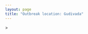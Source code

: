 ```yaml
---
layout: page
title: "Outbreak location: Gudivada"
---
```

<div id="mapid">
<script src="https://buda-magenta.github.io/hazard_map/load_map.js"></script>
><script>
var marker_outbreak = L.marker([16.432998, 80.993715],{"autoPan": true}).addTo(map); marker_outbreak.bindTooltip("Gudivada").openTooltip();

var circle_1 = L.circle([16.181939, 81.135130], {"pane": "markerPane", "color": "red", "fill": true, "fillOpacity": 0.2, "fillRule": "evenodd", "lineCap": "round", "lineJoin": "round", "opacity": 1.0, "radius": 179328, "stroke": true, "weight": 3}).addTo(map);
circle_1.bindTooltip("Machilipatnam<br>rank: 1<br>hazard index: 0.179328")
circle_1.bindPopup('<a href="https://buda-magenta.github.io/hazard_map/Machilipatnam">Machilipatnam</a>')

var circle_2 = L.circle([16.542769, 81.527344], {"pane": "markerPane", "color": "red", "fill": true, "fillOpacity": 0.2, "fillRule": "evenodd", "lineCap": "round", "lineJoin": "round", "opacity": 1.0, "radius": 121823, "stroke": true, "weight": 3}).addTo(map);
circle_2.bindTooltip("Bhimavaram<br>rank: 2<br>hazard index: 0.121824")
circle_2.bindPopup('<a href="https://buda-magenta.github.io/hazard_map/Bhimavaram">Bhimavaram</a>')

var circle_3 = L.circle([16.508759, 80.618510], {"pane": "markerPane", "color": "red", "fill": true, "fillOpacity": 0.2, "fillRule": "evenodd", "lineCap": "round", "lineJoin": "round", "opacity": 1.0, "radius": 42746, "stroke": true, "weight": 3}).addTo(map);
circle_3.bindTooltip("Vijayawada<br>rank: 3<br>hazard index: 0.042746")
circle_3.bindPopup('<a href="https://buda-magenta.github.io/hazard_map/Vijayawada">Vijayawada</a>')

var circle_4 = L.circle([17.005045, 81.780473], {"pane": "markerPane", "color": "red", "fill": true, "fillOpacity": 0.2, "fillRule": "evenodd", "lineCap": "round", "lineJoin": "round", "opacity": 1.0, "radius": 5113, "stroke": true, "weight": 3}).addTo(map);
circle_4.bindTooltip("Rajahmundry<br>rank: 4<br>hazard index: 0.005114")
circle_4.bindPopup('<a href="https://buda-magenta.github.io/hazard_map/Rajahmundry">Rajahmundry</a>')

var circle_5 = L.circle([16.943739, 82.235061], {"pane": "markerPane", "color": "red", "fill": true, "fillOpacity": 0.2, "fillRule": "evenodd", "lineCap": "round", "lineJoin": "round", "opacity": 1.0, "radius": 4418, "stroke": true, "weight": 3}).addTo(map);
circle_5.bindTooltip("Kakinada<br>rank: 5<br>hazard index: 0.004418")
circle_5.bindPopup('<a href="https://buda-magenta.github.io/hazard_map/Kakinada">Kakinada</a>')

var circle_6 = L.circle([16.291519, 80.454159], {"pane": "markerPane", "color": "red", "fill": true, "fillOpacity": 0.2, "fillRule": "evenodd", "lineCap": "round", "lineJoin": "round", "opacity": 1.0, "radius": 3779, "stroke": true, "weight": 3}).addTo(map);
circle_6.bindTooltip("Guntur<br>rank: 6<br>hazard index: 0.003780")
circle_6.bindPopup('<a href="https://buda-magenta.github.io/hazard_map/Guntur">Guntur</a>')

var circle_7 = L.circle([17.388786, 78.461065], {"pane": "markerPane", "color": "red", "fill": true, "fillOpacity": 0.2, "fillRule": "evenodd", "lineCap": "round", "lineJoin": "round", "opacity": 1.0, "radius": 3247, "stroke": true, "weight": 3}).addTo(map);
circle_7.bindTooltip("Hyderabad<br>rank: 7<br>hazard index: 0.003248")
circle_7.bindPopup('<a href="https://buda-magenta.github.io/hazard_map/Hyderabad">Hyderabad</a>')

var circle_8 = L.circle([17.723128, 83.301284], {"pane": "markerPane", "color": "red", "fill": true, "fillOpacity": 0.2, "fillRule": "evenodd", "lineCap": "round", "lineJoin": "round", "opacity": 1.0, "radius": 1859, "stroke": true, "weight": 3}).addTo(map);
circle_8.bindTooltip("Visakhapatnam<br>rank: 8<br>hazard index: 0.001860")
circle_8.bindPopup('<a href="https://buda-magenta.github.io/hazard_map/Visakhapatnam">Visakhapatnam</a>')

var circle_9 = L.circle([16.083333, 77.166667], {"pane": "markerPane", "color": "red", "fill": true, "fillOpacity": 0.2, "fillRule": "evenodd", "lineCap": "round", "lineJoin": "round", "opacity": 1.0, "radius": 1309, "stroke": true, "weight": 3}).addTo(map);
circle_9.bindTooltip("Raichur<br>rank: 9<br>hazard index: 0.001310")
circle_9.bindPopup('<a href="https://buda-magenta.github.io/hazard_map/Raichur">Raichur</a>')

var circle_10 = L.circle([15.507555, 80.060800], {"pane": "markerPane", "color": "red", "fill": true, "fillOpacity": 0.2, "fillRule": "evenodd", "lineCap": "round", "lineJoin": "round", "opacity": 1.0, "radius": 1167, "stroke": true, "weight": 3}).addTo(map);
circle_10.bindTooltip("Ongole<br>rank: 10<br>hazard index: 0.001167")
circle_10.bindPopup('<a href="https://buda-magenta.github.io/hazard_map/Ongole">Ongole</a>')

var circle_11 = L.circle([16.676135, 81.170868], {"pane": "markerPane", "color": "red", "fill": true, "fillOpacity": 0.2, "fillRule": "evenodd", "lineCap": "round", "lineJoin": "round", "opacity": 1.0, "radius": 1078, "stroke": true, "weight": 3}).addTo(map);
circle_11.bindTooltip("Eluru<br>rank: 11<br>hazard index: 0.001079")
circle_11.bindPopup('<a href="https://buda-magenta.github.io/hazard_map/Eluru">Eluru</a>')

var circle_12 = L.circle([12.979120, 77.591300], {"pane": "markerPane", "color": "red", "fill": true, "fillOpacity": 0.2, "fillRule": "evenodd", "lineCap": "round", "lineJoin": "round", "opacity": 1.0, "radius": 1051, "stroke": true, "weight": 3}).addTo(map);
circle_12.bindTooltip("Bangalore<br>rank: 12<br>hazard index: 0.001052")
circle_12.bindPopup('<a href="https://buda-magenta.github.io/hazard_map/Bangalore">Bangalore</a>')

var circle_13 = L.circle([16.237773, 80.646422], {"pane": "markerPane", "color": "red", "fill": true, "fillOpacity": 0.2, "fillRule": "evenodd", "lineCap": "round", "lineJoin": "round", "opacity": 1.0, "radius": 947, "stroke": true, "weight": 3}).addTo(map);
circle_13.bindTooltip("Tenali<br>rank: 13<br>hazard index: 0.000948")
circle_13.bindPopup('<a href="https://buda-magenta.github.io/hazard_map/Tenali">Tenali</a>')

var circle_14 = L.circle([17.500000, 80.333333], {"pane": "markerPane", "color": "red", "fill": true, "fillOpacity": 0.2, "fillRule": "evenodd", "lineCap": "round", "lineJoin": "round", "opacity": 1.0, "radius": 934, "stroke": true, "weight": 3}).addTo(map);
circle_14.bindTooltip("Khammam<br>rank: 14<br>hazard index: 0.000934")
circle_14.bindPopup('<a href="https://buda-magenta.github.io/hazard_map/Khammam">Khammam</a>')

var circle_15 = L.circle([16.857964, 79.217494], {"pane": "markerPane", "color": "red", "fill": true, "fillOpacity": 0.2, "fillRule": "evenodd", "lineCap": "round", "lineJoin": "round", "opacity": 1.0, "radius": 687, "stroke": true, "weight": 3}).addTo(map);
circle_15.bindTooltip("Nalgonda<br>rank: 15<br>hazard index: 0.000688")
circle_15.bindPopup('<a href="https://buda-magenta.github.io/hazard_map/Nalgonda">Nalgonda</a>')

var circle_16 = L.circle([13.083694, 80.270186], {"pane": "markerPane", "color": "red", "fill": true, "fillOpacity": 0.2, "fillRule": "evenodd", "lineCap": "round", "lineJoin": "round", "opacity": 1.0, "radius": 673, "stroke": true, "weight": 3}).addTo(map);
circle_16.bindTooltip("Chennai<br>rank: 16<br>hazard index: 0.000674")
circle_16.bindPopup('<a href="https://buda-magenta.github.io/hazard_map/Chennai">Chennai</a>')

var circle_17 = L.circle([16.876586, 81.545145], {"pane": "markerPane", "color": "red", "fill": true, "fillOpacity": 0.2, "fillRule": "evenodd", "lineCap": "round", "lineJoin": "round", "opacity": 1.0, "radius": 573, "stroke": true, "weight": 3}).addTo(map);
circle_17.bindTooltip("Tadepalligudem<br>rank: 17<br>hazard index: 0.000574")
circle_17.bindPopup('<a href="https://buda-magenta.github.io/hazard_map/Tadepalligudem">Tadepalligudem</a>')

var circle_18 = L.circle([14.449372, 79.987376], {"pane": "markerPane", "color": "red", "fill": true, "fillOpacity": 0.2, "fillRule": "evenodd", "lineCap": "round", "lineJoin": "round", "opacity": 1.0, "radius": 535, "stroke": true, "weight": 3}).addTo(map);
circle_18.bindTooltip("Nellore<br>rank: 18<br>hazard index: 0.000535")
circle_18.bindPopup('<a href="https://buda-magenta.github.io/hazard_map/Nellore">Nellore</a>')

var circle_19 = L.circle([16.094950, 80.165878], {"pane": "markerPane", "color": "red", "fill": true, "fillOpacity": 0.2, "fillRule": "evenodd", "lineCap": "round", "lineJoin": "round", "opacity": 1.0, "radius": 526, "stroke": true, "weight": 3}).addTo(map);
circle_19.bindTooltip("Chilakaluripet<br>rank: 19<br>hazard index: 0.000527")
circle_19.bindPopup('<a href="https://buda-magenta.github.io/hazard_map/Chilakaluripet">Chilakaluripet</a>')

var circle_20 = L.circle([16.238924, 80.047288], {"pane": "markerPane", "color": "red", "fill": true, "fillOpacity": 0.2, "fillRule": "evenodd", "lineCap": "round", "lineJoin": "round", "opacity": 1.0, "radius": 493, "stroke": true, "weight": 3}).addTo(map);
circle_20.bindTooltip("Narasaraopet<br>rank: 20<br>hazard index: 0.000493")
circle_20.bindPopup('<a href="https://buda-magenta.github.io/hazard_map/Narasaraopet">Narasaraopet</a>')

var circle_21 = L.circle([13.631637, 79.423171], {"pane": "markerPane", "color": "red", "fill": true, "fillOpacity": 0.2, "fillRule": "evenodd", "lineCap": "round", "lineJoin": "round", "opacity": 1.0, "radius": 416, "stroke": true, "weight": 3}).addTo(map);
circle_21.bindTooltip("Tirupati<br>rank: 21<br>hazard index: 0.000417")
circle_21.bindPopup('<a href="https://buda-magenta.github.io/hazard_map/Tirupati">Tirupati</a>')

var circle_22 = L.circle([17.980609, 79.598212], {"pane": "markerPane", "color": "red", "fill": true, "fillOpacity": 0.2, "fillRule": "evenodd", "lineCap": "round", "lineJoin": "round", "opacity": 1.0, "radius": 259, "stroke": true, "weight": 3}).addTo(map);
circle_22.bindTooltip("Warangal<br>rank: 22<br>hazard index: 0.000259")
circle_22.bindPopup('<a href="https://buda-magenta.github.io/hazard_map/Warangal">Warangal</a>')

var circle_23 = L.circle([17.849907, 75.276320], {"pane": "markerPane", "color": "red", "fill": true, "fillOpacity": 0.2, "fillRule": "evenodd", "lineCap": "round", "lineJoin": "round", "opacity": 1.0, "radius": 258, "stroke": true, "weight": 3}).addTo(map);
circle_23.bindTooltip("Solapur<br>rank: 23<br>hazard index: 0.000258")
circle_23.bindPopup('<a href="https://buda-magenta.github.io/hazard_map/Solapur">Solapur</a>')

var circle_24 = L.circle([16.870988, 79.561398], {"pane": "markerPane", "color": "red", "fill": true, "fillOpacity": 0.2, "fillRule": "evenodd", "lineCap": "round", "lineJoin": "round", "opacity": 1.0, "radius": 179, "stroke": true, "weight": 3}).addTo(map);
circle_24.bindTooltip("Miryalaguda<br>rank: 24<br>hazard index: 0.000180")
circle_24.bindPopup('<a href="https://buda-magenta.github.io/hazard_map/Miryalaguda">Miryalaguda</a>')

var circle_25 = L.circle([14.422347, 77.720069], {"pane": "markerPane", "color": "red", "fill": true, "fillOpacity": 0.2, "fillRule": "evenodd", "lineCap": "round", "lineJoin": "round", "opacity": 1.0, "radius": 144, "stroke": true, "weight": 3}).addTo(map);
circle_25.bindTooltip("Dharmavaram<br>rank: 25<br>hazard index: 0.000144")
circle_25.bindPopup('<a href="https://buda-magenta.github.io/hazard_map/Dharmavaram">Dharmavaram</a>')

var circle_26 = L.circle([14.475294, 78.821686], {"pane": "markerPane", "color": "red", "fill": true, "fillOpacity": 0.2, "fillRule": "evenodd", "lineCap": "round", "lineJoin": "round", "opacity": 1.0, "radius": 144, "stroke": true, "weight": 3}).addTo(map);
circle_26.bindTooltip("Kadapa<br>rank: 26<br>hazard index: 0.000144")
circle_26.bindPopup('<a href="https://buda-magenta.github.io/hazard_map/Kadapa">Kadapa</a>')

var circle_27 = L.circle([13.573260, 78.479146], {"pane": "markerPane", "color": "red", "fill": true, "fillOpacity": 0.2, "fillRule": "evenodd", "lineCap": "round", "lineJoin": "round", "opacity": 1.0, "radius": 143, "stroke": true, "weight": 3}).addTo(map);
circle_27.bindTooltip("Madanapalle<br>rank: 27<br>hazard index: 0.000144")
circle_27.bindPopup('<a href="https://buda-magenta.github.io/hazard_map/Madanapalle">Madanapalle</a>')

var circle_28 = L.circle([20.266777, 85.843559], {"pane": "markerPane", "color": "red", "fill": true, "fillOpacity": 0.2, "fillRule": "evenodd", "lineCap": "round", "lineJoin": "round", "opacity": 1.0, "radius": 137, "stroke": true, "weight": 3}).addTo(map);
circle_28.bindTooltip("Bhubaneswar<br>rank: 28<br>hazard index: 0.000137")
circle_28.bindPopup('<a href="https://buda-magenta.github.io/hazard_map/Bhubaneswar">Bhubaneswar</a>')

var circle_29 = L.circle([22.541418, 88.357691], {"pane": "markerPane", "color": "red", "fill": true, "fillOpacity": 0.2, "fillRule": "evenodd", "lineCap": "round", "lineJoin": "round", "opacity": 1.0, "radius": 124, "stroke": true, "weight": 3}).addTo(map);
circle_29.bindTooltip("Kolkata<br>rank: 29<br>hazard index: 0.000125")
circle_29.bindPopup('<a href="https://buda-magenta.github.io/hazard_map/Kolkata">Kolkata</a>')

var circle_30 = L.circle([19.169335, 77.311013], {"pane": "markerPane", "color": "red", "fill": true, "fillOpacity": 0.2, "fillRule": "evenodd", "lineCap": "round", "lineJoin": "round", "opacity": 1.0, "radius": 120, "stroke": true, "weight": 3}).addTo(map);
circle_30.bindTooltip("Nanded Waghala<br>rank: 30<br>hazard index: 0.000120")
circle_30.bindPopup('<a href="https://buda-magenta.github.io/hazard_map/Nanded_Waghala">Nanded Waghala</a>')

var circle_31 = L.circle([28.651718, 77.221939], {"pane": "markerPane", "color": "red", "fill": true, "fillOpacity": 0.2, "fillRule": "evenodd", "lineCap": "round", "lineJoin": "round", "opacity": 1.0, "radius": 104, "stroke": true, "weight": 3}).addTo(map);
circle_31.bindTooltip("Delhi<br>rank: 31<br>hazard index: 0.000104")
circle_31.bindPopup('<a href="https://buda-magenta.github.io/hazard_map/Delhi">Delhi</a>')

var circle_32 = L.circle([18.112082, 83.405220], {"pane": "markerPane", "color": "red", "fill": true, "fillOpacity": 0.2, "fillRule": "evenodd", "lineCap": "round", "lineJoin": "round", "opacity": 1.0, "radius": 101, "stroke": true, "weight": 3}).addTo(map);
circle_32.bindTooltip("Vizianagaram<br>rank: 32<br>hazard index: 0.000101")
circle_32.bindPopup('<a href="https://buda-magenta.github.io/hazard_map/Vizianagaram">Vizianagaram</a>')

var circle_33 = L.circle([15.143395, 76.919388], {"pane": "markerPane", "color": "red", "fill": true, "fillOpacity": 0.2, "fillRule": "evenodd", "lineCap": "round", "lineJoin": "round", "opacity": 1.0, "radius": 93, "stroke": true, "weight": 3}).addTo(map);
circle_33.bindTooltip("Bellary<br>rank: 33<br>hazard index: 0.000094")
circle_33.bindPopup('<a href="https://buda-magenta.github.io/hazard_map/Bellary">Bellary</a>')

var circle_34 = L.circle([18.793568, 80.815939], {"pane": "markerPane", "color": "red", "fill": true, "fillOpacity": 0.2, "fillRule": "evenodd", "lineCap": "round", "lineJoin": "round", "opacity": 1.0, "radius": 85, "stroke": true, "weight": 3}).addTo(map);
circle_34.bindTooltip("Bijapur<br>rank: 34<br>hazard index: 0.000085")
circle_34.bindPopup('<a href="https://buda-magenta.github.io/hazard_map/Bijapur">Bijapur</a>')

var circle_35 = L.circle([17.910400, 77.519900], {"pane": "markerPane", "color": "red", "fill": true, "fillOpacity": 0.2, "fillRule": "evenodd", "lineCap": "round", "lineJoin": "round", "opacity": 1.0, "radius": 79, "stroke": true, "weight": 3}).addTo(map);
circle_35.bindTooltip("Bidar<br>rank: 35<br>hazard index: 0.000079")
circle_35.bindPopup('<a href="https://buda-magenta.github.io/hazard_map/Bidar">Bidar</a>')

var circle_36 = L.circle([15.475377, 78.478558], {"pane": "markerPane", "color": "red", "fill": true, "fillOpacity": 0.2, "fillRule": "evenodd", "lineCap": "round", "lineJoin": "round", "opacity": 1.0, "radius": 77, "stroke": true, "weight": 3}).addTo(map);
circle_36.bindTooltip("Nandyal<br>rank: 36<br>hazard index: 0.000078")
circle_36.bindPopup('<a href="https://buda-magenta.github.io/hazard_map/Nandyal">Nandyal</a>')

var circle_37 = L.circle([15.631900, 77.275900], {"pane": "markerPane", "color": "red", "fill": true, "fillOpacity": 0.2, "fillRule": "evenodd", "lineCap": "round", "lineJoin": "round", "opacity": 1.0, "radius": 77, "stroke": true, "weight": 3}).addTo(map);
circle_37.bindTooltip("Adoni<br>rank: 37<br>hazard index: 0.000077")
circle_37.bindPopup('<a href="https://buda-magenta.github.io/hazard_map/Adoni">Adoni</a>')

var circle_38 = L.circle([20.843512, 75.525927], {"pane": "markerPane", "color": "red", "fill": true, "fillOpacity": 0.2, "fillRule": "evenodd", "lineCap": "round", "lineJoin": "round", "opacity": 1.0, "radius": 75, "stroke": true, "weight": 3}).addTo(map);
circle_38.bindTooltip("Jalgaon<br>rank: 38<br>hazard index: 0.000076")
circle_38.bindPopup('<a href="https://buda-magenta.github.io/hazard_map/Jalgaon">Jalgaon</a>')

var circle_39 = L.circle([19.075990, 72.877393], {"pane": "markerPane", "color": "red", "fill": true, "fillOpacity": 0.2, "fillRule": "evenodd", "lineCap": "round", "lineJoin": "round", "opacity": 1.0, "radius": 70, "stroke": true, "weight": 3}).addTo(map);
circle_39.bindTooltip("Mumbai<br>rank: 39<br>hazard index: 0.000071")
circle_39.bindPopup('<a href="https://buda-magenta.github.io/hazard_map/Mumbai">Mumbai</a>')

var circle_40 = L.circle([26.055318, 82.993139], {"pane": "markerPane", "color": "red", "fill": true, "fillOpacity": 0.2, "fillRule": "evenodd", "lineCap": "round", "lineJoin": "round", "opacity": 1.0, "radius": 67, "stroke": true, "weight": 3}).addTo(map);
circle_40.bindTooltip("Nizamabad<br>rank: 40<br>hazard index: 0.000068")
circle_40.bindPopup('<a href="https://buda-magenta.github.io/hazard_map/Nizamabad">Nizamabad</a>')

var circle_41 = L.circle([19.290314, 76.602903], {"pane": "markerPane", "color": "red", "fill": true, "fillOpacity": 0.2, "fillRule": "evenodd", "lineCap": "round", "lineJoin": "round", "opacity": 1.0, "radius": 67, "stroke": true, "weight": 3}).addTo(map);
circle_41.bindTooltip("Parbhani<br>rank: 41<br>hazard index: 0.000067")
circle_41.bindPopup('<a href="https://buda-magenta.github.io/hazard_map/Parbhani">Parbhani</a>')

var circle_42 = L.circle([19.918233, 75.868625], {"pane": "markerPane", "color": "red", "fill": true, "fillOpacity": 0.2, "fillRule": "evenodd", "lineCap": "round", "lineJoin": "round", "opacity": 1.0, "radius": 62, "stroke": true, "weight": 3}).addTo(map);
circle_42.bindTooltip("Jalna<br>rank: 42<br>hazard index: 0.000062")
circle_42.bindPopup('<a href="https://buda-magenta.github.io/hazard_map/Jalna">Jalna</a>')

var circle_43 = L.circle([15.119651, 77.455290], {"pane": "markerPane", "color": "red", "fill": true, "fillOpacity": 0.2, "fillRule": "evenodd", "lineCap": "round", "lineJoin": "round", "opacity": 1.0, "radius": 58, "stroke": true, "weight": 3}).addTo(map);
circle_43.bindTooltip("Guntakal<br>rank: 43<br>hazard index: 0.000059")
circle_43.bindPopup('<a href="https://buda-magenta.github.io/hazard_map/Guntakal">Guntakal</a>')

var circle_44 = L.circle([11.001812, 76.962843], {"pane": "markerPane", "color": "red", "fill": true, "fillOpacity": 0.2, "fillRule": "evenodd", "lineCap": "round", "lineJoin": "round", "opacity": 1.0, "radius": 57, "stroke": true, "weight": 3}).addTo(map);
circle_44.bindTooltip("Coimbatore<br>rank: 44<br>hazard index: 0.000058")
circle_44.bindPopup('<a href="https://buda-magenta.github.io/hazard_map/Coimbatore">Coimbatore</a>')

var circle_45 = L.circle([12.305183, 76.655361], {"pane": "markerPane", "color": "red", "fill": true, "fillOpacity": 0.2, "fillRule": "evenodd", "lineCap": "round", "lineJoin": "round", "opacity": 1.0, "radius": 49, "stroke": true, "weight": 3}).addTo(map);
circle_45.bindTooltip("Mysore<br>rank: 45<br>hazard index: 0.000049")
circle_45.bindPopup('<a href="https://buda-magenta.github.io/hazard_map/Mysore">Mysore</a>')

var circle_46 = L.circle([19.309813, 84.797156], {"pane": "markerPane", "color": "red", "fill": true, "fillOpacity": 0.2, "fillRule": "evenodd", "lineCap": "round", "lineJoin": "round", "opacity": 1.0, "radius": 49, "stroke": true, "weight": 3}).addTo(map);
circle_46.bindTooltip("Brahmapur<br>rank: 46<br>hazard index: 0.000049")
circle_46.bindPopup('<a href="https://buda-magenta.github.io/hazard_map/Brahmapur">Brahmapur</a>')

var circle_47 = L.circle([15.266493, 76.387230], {"pane": "markerPane", "color": "red", "fill": true, "fillOpacity": 0.2, "fillRule": "evenodd", "lineCap": "round", "lineJoin": "round", "opacity": 1.0, "radius": 47, "stroke": true, "weight": 3}).addTo(map);
circle_47.bindTooltip("Hospet<br>rank: 47<br>hazard index: 0.000047")
circle_47.bindPopup('<a href="https://buda-magenta.github.io/hazard_map/Hospet">Hospet</a>')

var circle_48 = L.circle([11.664300, 78.146000], {"pane": "markerPane", "color": "red", "fill": true, "fillOpacity": 0.2, "fillRule": "evenodd", "lineCap": "round", "lineJoin": "round", "opacity": 1.0, "radius": 46, "stroke": true, "weight": 3}).addTo(map);
circle_48.bindTooltip("Salem<br>rank: 48<br>hazard index: 0.000047")
circle_48.bindPopup('<a href="https://buda-magenta.github.io/hazard_map/Salem">Salem</a>')

var circle_49 = L.circle([14.906956, 78.009707], {"pane": "markerPane", "color": "red", "fill": true, "fillOpacity": 0.2, "fillRule": "evenodd", "lineCap": "round", "lineJoin": "round", "opacity": 1.0, "radius": 45, "stroke": true, "weight": 3}).addTo(map);
circle_49.bindTooltip("Tadipatri<br>rank: 49<br>hazard index: 0.000046")
circle_49.bindPopup('<a href="https://buda-magenta.github.io/hazard_map/Tadipatri">Tadipatri</a>')

var circle_50 = L.circle([16.743454, 77.992319], {"pane": "markerPane", "color": "red", "fill": true, "fillOpacity": 0.2, "fillRule": "evenodd", "lineCap": "round", "lineJoin": "round", "opacity": 1.0, "radius": 45, "stroke": true, "weight": 3}).addTo(map);
circle_50.bindTooltip("Mahbubnagar<br>rank: 50<br>hazard index: 0.000046")
circle_50.bindPopup('<a href="https://buda-magenta.github.io/hazard_map/Mahbubnagar">Mahbubnagar</a>')

var circle_51 = L.circle([15.830925, 78.042537], {"pane": "markerPane", "color": "red", "fill": true, "fillOpacity": 0.2, "fillRule": "evenodd", "lineCap": "round", "lineJoin": "round", "opacity": 1.0, "radius": 43, "stroke": true, "weight": 3}).addTo(map);
circle_51.bindTooltip("Kurnool<br>rank: 51<br>hazard index: 0.000043")
circle_51.bindPopup('<a href="https://buda-magenta.github.io/hazard_map/Kurnool">Kurnool</a>')

var circle_52 = L.circle([14.654623, 77.556260], {"pane": "markerPane", "color": "red", "fill": true, "fillOpacity": 0.2, "fillRule": "evenodd", "lineCap": "round", "lineJoin": "round", "opacity": 1.0, "radius": 41, "stroke": true, "weight": 3}).addTo(map);
circle_52.bindTooltip("Anantapur<br>rank: 52<br>hazard index: 0.000042")
circle_52.bindPopup('<a href="https://buda-magenta.github.io/hazard_map/Anantapur">Anantapur</a>')

var circle_53 = L.circle([15.426365, 75.630079], {"pane": "markerPane", "color": "red", "fill": true, "fillOpacity": 0.2, "fillRule": "evenodd", "lineCap": "round", "lineJoin": "round", "opacity": 1.0, "radius": 39, "stroke": true, "weight": 3}).addTo(map);
circle_53.bindTooltip("Gadag<br>rank: 53<br>hazard index: 0.000039")
circle_53.bindPopup('<a href="https://buda-magenta.github.io/hazard_map/Gadag">Gadag</a>')

var circle_54 = L.circle([18.761516, 79.478785], {"pane": "markerPane", "color": "red", "fill": true, "fillOpacity": 0.2, "fillRule": "evenodd", "lineCap": "round", "lineJoin": "round", "opacity": 1.0, "radius": 39, "stroke": true, "weight": 3}).addTo(map);
circle_54.bindTooltip("Ramagundam<br>rank: 54<br>hazard index: 0.000039")
circle_54.bindPopup('<a href="https://buda-magenta.github.io/hazard_map/Ramagundam">Ramagundam</a>')

var circle_55 = L.circle([21.237947, 81.633683], {"pane": "markerPane", "color": "red", "fill": true, "fillOpacity": 0.2, "fillRule": "evenodd", "lineCap": "round", "lineJoin": "round", "opacity": 1.0, "radius": 38, "stroke": true, "weight": 3}).addTo(map);
circle_55.bindTooltip("Raipur<br>rank: 55<br>hazard index: 0.000038")
circle_55.bindPopup('<a href="https://buda-magenta.github.io/hazard_map/Raipur">Raipur</a>')

var circle_56 = L.circle([18.320022, 83.916077], {"pane": "markerPane", "color": "red", "fill": true, "fillOpacity": 0.2, "fillRule": "evenodd", "lineCap": "round", "lineJoin": "round", "opacity": 1.0, "radius": 38, "stroke": true, "weight": 3}).addTo(map);
circle_56.bindTooltip("Srikakulam<br>rank: 56<br>hazard index: 0.000038")
circle_56.bindPopup('<a href="https://buda-magenta.github.io/hazard_map/Srikakulam">Srikakulam</a>')

var circle_57 = L.circle([21.149813, 79.082056], {"pane": "markerPane", "color": "red", "fill": true, "fillOpacity": 0.2, "fillRule": "evenodd", "lineCap": "round", "lineJoin": "round", "opacity": 1.0, "radius": 37, "stroke": true, "weight": 3}).addTo(map);
circle_57.bindTooltip("Nagpur<br>rank: 57<br>hazard index: 0.000038")
circle_57.bindPopup('<a href="https://buda-magenta.github.io/hazard_map/Nagpur">Nagpur</a>')

var circle_58 = L.circle([13.160105, 79.155551], {"pane": "markerPane", "color": "red", "fill": true, "fillOpacity": 0.2, "fillRule": "evenodd", "lineCap": "round", "lineJoin": "round", "opacity": 1.0, "radius": 37, "stroke": true, "weight": 3}).addTo(map);
circle_58.bindTooltip("Chittoor<br>rank: 58<br>hazard index: 0.000038")
circle_58.bindPopup('<a href="https://buda-magenta.github.io/hazard_map/Chittoor">Chittoor</a>')

var circle_59 = L.circle([17.166667, 77.083333], {"pane": "markerPane", "color": "red", "fill": true, "fillOpacity": 0.2, "fillRule": "evenodd", "lineCap": "round", "lineJoin": "round", "opacity": 1.0, "radius": 30, "stroke": true, "weight": 3}).addTo(map);
circle_59.bindTooltip("Gulbarga<br>rank: 59<br>hazard index: 0.000030")
circle_59.bindPopup('<a href="https://buda-magenta.github.io/hazard_map/Gulbarga">Gulbarga</a>')

var circle_60 = L.circle([19.087076, 82.023572], {"pane": "markerPane", "color": "red", "fill": true, "fillOpacity": 0.2, "fillRule": "evenodd", "lineCap": "round", "lineJoin": "round", "opacity": 1.0, "radius": 28, "stroke": true, "weight": 3}).addTo(map);
circle_60.bindTooltip("Jagdalpur<br>rank: 60<br>hazard index: 0.000028")
circle_60.bindPopup('<a href="https://buda-magenta.github.io/hazard_map/Jagdalpur">Jagdalpur</a>')

var circle_61 = L.circle([19.807608, 85.825254], {"pane": "markerPane", "color": "red", "fill": true, "fillOpacity": 0.2, "fillRule": "evenodd", "lineCap": "round", "lineJoin": "round", "opacity": 1.0, "radius": 27, "stroke": true, "weight": 3}).addTo(map);
circle_61.bindTooltip("Puri<br>rank: 61<br>hazard index: 0.000028")
circle_61.bindPopup('<a href="https://buda-magenta.github.io/hazard_map/Puri">Puri</a>')

var circle_62 = L.circle([13.340077, 77.100621], {"pane": "markerPane", "color": "red", "fill": true, "fillOpacity": 0.2, "fillRule": "evenodd", "lineCap": "round", "lineJoin": "round", "opacity": 1.0, "radius": 26, "stroke": true, "weight": 3}).addTo(map);
circle_62.bindTooltip("Tumkur<br>rank: 62<br>hazard index: 0.000027")
circle_62.bindPopup('<a href="https://buda-magenta.github.io/hazard_map/Tumkur">Tumkur</a>')

var circle_63 = L.circle([15.351838, 75.137985], {"pane": "markerPane", "color": "red", "fill": true, "fillOpacity": 0.2, "fillRule": "evenodd", "lineCap": "round", "lineJoin": "round", "opacity": 1.0, "radius": 26, "stroke": true, "weight": 3}).addTo(map);
circle_63.bindTooltip("Hubli<br>rank: 63<br>hazard index: 0.000026")
circle_63.bindPopup('<a href="https://buda-magenta.github.io/hazard_map/Hubli">Hubli</a>')

var circle_64 = L.circle([18.521428, 73.854454], {"pane": "markerPane", "color": "red", "fill": true, "fillOpacity": 0.2, "fillRule": "evenodd", "lineCap": "round", "lineJoin": "round", "opacity": 1.0, "radius": 22, "stroke": true, "weight": 3}).addTo(map);
circle_64.bindTooltip("Pune<br>rank: 64<br>hazard index: 0.000023")
circle_64.bindPopup('<a href="https://buda-magenta.github.io/hazard_map/Pune">Pune</a>')

var circle_65 = L.circle([20.468600, 85.879200], {"pane": "markerPane", "color": "red", "fill": true, "fillOpacity": 0.2, "fillRule": "evenodd", "lineCap": "round", "lineJoin": "round", "opacity": 1.0, "radius": 21, "stroke": true, "weight": 3}).addTo(map);
circle_65.bindTooltip("Cuttack<br>rank: 65<br>hazard index: 0.000022")
circle_65.bindPopup('<a href="https://buda-magenta.github.io/hazard_map/Cuttack">Cuttack</a>')

var circle_66 = L.circle([14.752266, 78.548552], {"pane": "markerPane", "color": "red", "fill": true, "fillOpacity": 0.2, "fillRule": "evenodd", "lineCap": "round", "lineJoin": "round", "opacity": 1.0, "radius": 21, "stroke": true, "weight": 3}).addTo(map);
circle_66.bindTooltip("Proddatur<br>rank: 66<br>hazard index: 0.000021")
circle_66.bindPopup('<a href="https://buda-magenta.github.io/hazard_map/Proddatur">Proddatur</a>')

var circle_67 = L.circle([11.101781, 77.345192], {"pane": "markerPane", "color": "red", "fill": true, "fillOpacity": 0.2, "fillRule": "evenodd", "lineCap": "round", "lineJoin": "round", "opacity": 1.0, "radius": 20, "stroke": true, "weight": 3}).addTo(map);
circle_67.bindTooltip("Tiruppur<br>rank: 67<br>hazard index: 0.000021")
circle_67.bindPopup('<a href="https://buda-magenta.github.io/hazard_map/Tiruppur">Tiruppur</a>')

var circle_68 = L.circle([18.434644, 79.132265], {"pane": "markerPane", "color": "red", "fill": true, "fillOpacity": 0.2, "fillRule": "evenodd", "lineCap": "round", "lineJoin": "round", "opacity": 1.0, "radius": 20, "stroke": true, "weight": 3}).addTo(map);
circle_68.bindTooltip("Karimnagar<br>rank: 68<br>hazard index: 0.000021")
circle_68.bindPopup('<a href="https://buda-magenta.github.io/hazard_map/Karimnagar">Karimnagar</a>')

var circle_69 = L.circle([8.576971, 77.050125], {"pane": "markerPane", "color": "red", "fill": true, "fillOpacity": 0.2, "fillRule": "evenodd", "lineCap": "round", "lineJoin": "round", "opacity": 1.0, "radius": 19, "stroke": true, "weight": 3}).addTo(map);
circle_69.bindTooltip("Thiruvananthapuram<br>rank: 69<br>hazard index: 0.000019")
circle_69.bindPopup('<a href="https://buda-magenta.github.io/hazard_map/Thiruvananthapuram">Thiruvananthapuram</a>')

var circle_70 = L.circle([13.826383, 77.493772], {"pane": "markerPane", "color": "red", "fill": true, "fillOpacity": 0.2, "fillRule": "evenodd", "lineCap": "round", "lineJoin": "round", "opacity": 1.0, "radius": 18, "stroke": true, "weight": 3}).addTo(map);
circle_70.bindTooltip("Hindupur<br>rank: 70<br>hazard index: 0.000019")
circle_70.bindPopup('<a href="https://buda-magenta.github.io/hazard_map/Hindupur">Hindupur</a>')

var circle_71 = L.circle([18.437436, 77.110521], {"pane": "markerPane", "color": "red", "fill": true, "fillOpacity": 0.2, "fillRule": "evenodd", "lineCap": "round", "lineJoin": "round", "opacity": 1.0, "radius": 17, "stroke": true, "weight": 3}).addTo(map);
circle_71.bindTooltip("Udgir<br>rank: 71<br>hazard index: 0.000017")
circle_71.bindPopup('<a href="https://buda-magenta.github.io/hazard_map/Udgir">Udgir</a>')

var circle_72 = L.circle([10.804973, 78.687030], {"pane": "markerPane", "color": "red", "fill": true, "fillOpacity": 0.2, "fillRule": "evenodd", "lineCap": "round", "lineJoin": "round", "opacity": 1.0, "radius": 16, "stroke": true, "weight": 3}).addTo(map);
circle_72.bindTooltip("Tiruchirappalli<br>rank: 72<br>hazard index: 0.000017")
circle_72.bindPopup('<a href="https://buda-magenta.github.io/hazard_map/Tiruchirappalli">Tiruchirappalli</a>')

var circle_73 = L.circle([16.702841, 74.240533], {"pane": "markerPane", "color": "red", "fill": true, "fillOpacity": 0.2, "fillRule": "evenodd", "lineCap": "round", "lineJoin": "round", "opacity": 1.0, "radius": 15, "stroke": true, "weight": 3}).addTo(map);
circle_73.bindTooltip("Kolhapur<br>rank: 73<br>hazard index: 0.000015")
circle_73.bindPopup('<a href="https://buda-magenta.github.io/hazard_map/Kolhapur">Kolhapur</a>')

var circle_74 = L.circle([10.525626, 76.213254], {"pane": "markerPane", "color": "red", "fill": true, "fillOpacity": 0.2, "fillRule": "evenodd", "lineCap": "round", "lineJoin": "round", "opacity": 1.0, "radius": 14, "stroke": true, "weight": 3}).addTo(map);
circle_74.bindTooltip("Thrissur<br>rank: 74<br>hazard index: 0.000015")
circle_74.bindPopup('<a href="https://buda-magenta.github.io/hazard_map/Thrissur">Thrissur</a>')

var circle_75 = L.circle([25.531031, 78.652689], {"pane": "markerPane", "color": "red", "fill": true, "fillOpacity": 0.2, "fillRule": "evenodd", "lineCap": "round", "lineJoin": "round", "opacity": 1.0, "radius": 14, "stroke": true, "weight": 3}).addTo(map);
circle_75.bindTooltip("Jhansi<br>rank: 75<br>hazard index: 0.000014")
circle_75.bindPopup('<a href="https://buda-magenta.github.io/hazard_map/Jhansi">Jhansi</a>')

var circle_76 = L.circle([16.850253, 74.594888], {"pane": "markerPane", "color": "red", "fill": true, "fillOpacity": 0.2, "fillRule": "evenodd", "lineCap": "round", "lineJoin": "round", "opacity": 1.0, "radius": 13, "stroke": true, "weight": 3}).addTo(map);
circle_76.bindTooltip("Sangli<br>rank: 76<br>hazard index: 0.000014")
circle_76.bindPopup('<a href="https://buda-magenta.github.io/hazard_map/Sangli">Sangli</a>')

var circle_77 = L.circle([15.857267, 74.506934], {"pane": "markerPane", "color": "red", "fill": true, "fillOpacity": 0.2, "fillRule": "evenodd", "lineCap": "round", "lineJoin": "round", "opacity": 1.0, "radius": 13, "stroke": true, "weight": 3}).addTo(map);
circle_77.bindTooltip("Belgaum<br>rank: 77<br>hazard index: 0.000014")
circle_77.bindPopup('<a href="https://buda-magenta.github.io/hazard_map/Belgaum">Belgaum</a>')

var circle_78 = L.circle([12.794811, 79.000641], {"pane": "markerPane", "color": "red", "fill": true, "fillOpacity": 0.2, "fillRule": "evenodd", "lineCap": "round", "lineJoin": "round", "opacity": 1.0, "radius": 13, "stroke": true, "weight": 3}).addTo(map);
circle_78.bindTooltip("Vellore<br>rank: 78<br>hazard index: 0.000014")
circle_78.bindPopup('<a href="https://buda-magenta.github.io/hazard_map/Vellore">Vellore</a>')

var circle_79 = L.circle([12.955100, 78.269900], {"pane": "markerPane", "color": "red", "fill": true, "fillOpacity": 0.2, "fillRule": "evenodd", "lineCap": "round", "lineJoin": "round", "opacity": 1.0, "radius": 13, "stroke": true, "weight": 3}).addTo(map);
circle_79.bindTooltip("Robertson Pet<br>rank: 79<br>hazard index: 0.000013")
circle_79.bindPopup('<a href="https://buda-magenta.github.io/hazard_map/Robertson_Pet">Robertson Pet</a>')

var circle_80 = L.circle([23.021624, 72.579707], {"pane": "markerPane", "color": "red", "fill": true, "fillOpacity": 0.2, "fillRule": "evenodd", "lineCap": "round", "lineJoin": "round", "opacity": 1.0, "radius": 13, "stroke": true, "weight": 3}).addTo(map);
circle_80.bindTooltip("Ahmedabad<br>rank: 80<br>hazard index: 0.000013")
circle_80.bindPopup('<a href="https://buda-magenta.github.io/hazard_map/Ahmedabad">Ahmedabad</a>')

var circle_81 = L.circle([23.795281, 86.430964], {"pane": "markerPane", "color": "red", "fill": true, "fillOpacity": 0.2, "fillRule": "evenodd", "lineCap": "round", "lineJoin": "round", "opacity": 1.0, "radius": 12, "stroke": true, "weight": 3}).addTo(map);
circle_81.bindTooltip("Dhanbad<br>rank: 81<br>hazard index: 0.000013")
circle_81.bindPopup('<a href="https://buda-magenta.github.io/hazard_map/Dhanbad">Dhanbad</a>')

var circle_82 = L.circle([22.383333, 82.133333], {"pane": "markerPane", "color": "red", "fill": true, "fillOpacity": 0.2, "fillRule": "evenodd", "lineCap": "round", "lineJoin": "round", "opacity": 1.0, "radius": 12, "stroke": true, "weight": 3}).addTo(map);
circle_82.bindTooltip("Bilaspur<br>rank: 82<br>hazard index: 0.000013")
circle_82.bindPopup('<a href="https://buda-magenta.github.io/hazard_map/Bilaspur">Bilaspur</a>')

var circle_83 = L.circle([9.926115, 78.114098], {"pane": "markerPane", "color": "red", "fill": true, "fillOpacity": 0.2, "fillRule": "evenodd", "lineCap": "round", "lineJoin": "round", "opacity": 1.0, "radius": 12, "stroke": true, "weight": 3}).addTo(map);
circle_83.bindTooltip("Madurai<br>rank: 83<br>hazard index: 0.000012")
circle_83.bindPopup('<a href="https://buda-magenta.github.io/hazard_map/Madurai">Madurai</a>')

var circle_84 = L.circle([23.370035, 85.325013], {"pane": "markerPane", "color": "red", "fill": true, "fillOpacity": 0.2, "fillRule": "evenodd", "lineCap": "round", "lineJoin": "round", "opacity": 1.0, "radius": 11, "stroke": true, "weight": 3}).addTo(map);
circle_84.bindTooltip("Ranchi<br>rank: 84<br>hazard index: 0.000012")
circle_84.bindPopup('<a href="https://buda-magenta.github.io/hazard_map/Ranchi">Ranchi</a>')

var circle_85 = L.circle([15.398403, 73.812918], {"pane": "markerPane", "color": "red", "fill": true, "fillOpacity": 0.2, "fillRule": "evenodd", "lineCap": "round", "lineJoin": "round", "opacity": 1.0, "radius": 10, "stroke": true, "weight": 3}).addTo(map);
circle_85.bindTooltip("Vasco Da Gama<br>rank: 85<br>hazard index: 0.000010")
circle_85.bindPopup('<a href="https://buda-magenta.github.io/hazard_map/Vasco_Da_Gama">Vasco Da Gama</a>')

var circle_86 = L.circle([19.194329, 72.970178], {"pane": "markerPane", "color": "red", "fill": true, "fillOpacity": 0.2, "fillRule": "evenodd", "lineCap": "round", "lineJoin": "round", "opacity": 1.0, "radius": 10, "stroke": true, "weight": 3}).addTo(map);
circle_86.bindTooltip("Thane<br>rank: 86<br>hazard index: 0.000010")
circle_86.bindPopup('<a href="https://buda-magenta.github.io/hazard_map/Thane">Thane</a>')

var circle_87 = L.circle([13.125476, 80.094090], {"pane": "markerPane", "color": "red", "fill": true, "fillOpacity": 0.2, "fillRule": "evenodd", "lineCap": "round", "lineJoin": "round", "opacity": 1.0, "radius": 9, "stroke": true, "weight": 3}).addTo(map);
circle_87.bindTooltip("Avadi<br>rank: 87<br>hazard index: 0.000010")
circle_87.bindPopup('<a href="https://buda-magenta.github.io/hazard_map/Avadi">Avadi</a>')

var circle_88 = L.circle([26.915458, 75.818982], {"pane": "markerPane", "color": "red", "fill": true, "fillOpacity": 0.2, "fillRule": "evenodd", "lineCap": "round", "lineJoin": "round", "opacity": 1.0, "radius": 9, "stroke": true, "weight": 3}).addTo(map);
circle_88.bindTooltip("Jaipur<br>rank: 88<br>hazard index: 0.000010")
circle_88.bindPopup('<a href="https://buda-magenta.github.io/hazard_map/Jaipur">Jaipur</a>')

var circle_89 = L.circle([12.227213, 79.070156], {"pane": "markerPane", "color": "red", "fill": true, "fillOpacity": 0.2, "fillRule": "evenodd", "lineCap": "round", "lineJoin": "round", "opacity": 1.0, "radius": 9, "stroke": true, "weight": 3}).addTo(map);
circle_89.bindTooltip("Tiruvannamalai<br>rank: 89<br>hazard index: 0.000009")
circle_89.bindPopup('<a href="https://buda-magenta.github.io/hazard_map/Tiruvannamalai">Tiruvannamalai</a>')

var circle_90 = L.circle([8.887951, 76.595501], {"pane": "markerPane", "color": "red", "fill": true, "fillOpacity": 0.2, "fillRule": "evenodd", "lineCap": "round", "lineJoin": "round", "opacity": 1.0, "radius": 9, "stroke": true, "weight": 3}).addTo(map);
circle_90.bindTooltip("Kollam<br>rank: 90<br>hazard index: 0.000009")
circle_90.bindPopup('<a href="https://buda-magenta.github.io/hazard_map/Kollam">Kollam</a>')

var circle_91 = L.circle([9.931308, 76.267414], {"pane": "markerPane", "color": "red", "fill": true, "fillOpacity": 0.2, "fillRule": "evenodd", "lineCap": "round", "lineJoin": "round", "opacity": 1.0, "radius": 9, "stroke": true, "weight": 3}).addTo(map);
circle_91.bindTooltip("Kochi<br>rank: 91<br>hazard index: 0.000009")
circle_91.bindPopup('<a href="https://buda-magenta.github.io/hazard_map/Kochi">Kochi</a>')

var circle_92 = L.circle([13.156387, 80.300528], {"pane": "markerPane", "color": "red", "fill": true, "fillOpacity": 0.2, "fillRule": "evenodd", "lineCap": "round", "lineJoin": "round", "opacity": 1.0, "radius": 9, "stroke": true, "weight": 3}).addTo(map);
circle_92.bindTooltip("Tiruvottiyur<br>rank: 92<br>hazard index: 0.000009")
circle_92.bindPopup('<a href="https://buda-magenta.github.io/hazard_map/Tiruvottiyur">Tiruvottiyur</a>')

var circle_93 = L.circle([12.732884, 77.830948], {"pane": "markerPane", "color": "red", "fill": true, "fillOpacity": 0.2, "fillRule": "evenodd", "lineCap": "round", "lineJoin": "round", "opacity": 1.0, "radius": 8, "stroke": true, "weight": 3}).addTo(map);
circle_93.bindTooltip("Hosur<br>rank: 93<br>hazard index: 0.000009")
circle_93.bindPopup('<a href="https://buda-magenta.github.io/hazard_map/Hosur">Hosur</a>')

var circle_94 = L.circle([11.369204, 77.676627], {"pane": "markerPane", "color": "red", "fill": true, "fillOpacity": 0.2, "fillRule": "evenodd", "lineCap": "round", "lineJoin": "round", "opacity": 1.0, "radius": 8, "stroke": true, "weight": 3}).addTo(map);
circle_94.bindTooltip("Erode<br>rank: 94<br>hazard index: 0.000009")
circle_94.bindPopup('<a href="https://buda-magenta.github.io/hazard_map/Erode">Erode</a>')

var circle_95 = L.circle([21.200996, 81.335426], {"pane": "markerPane", "color": "red", "fill": true, "fillOpacity": 0.2, "fillRule": "evenodd", "lineCap": "round", "lineJoin": "round", "opacity": 1.0, "radius": 8, "stroke": true, "weight": 3}).addTo(map);
circle_95.bindTooltip("Bhilai Nagar<br>rank: 95<br>hazard index: 0.000008")
circle_95.bindPopup('<a href="https://buda-magenta.github.io/hazard_map/Bhilai_Nagar">Bhilai Nagar</a>')

var circle_96 = L.circle([23.258486, 77.401989], {"pane": "markerPane", "color": "red", "fill": true, "fillOpacity": 0.2, "fillRule": "evenodd", "lineCap": "round", "lineJoin": "round", "opacity": 1.0, "radius": 8, "stroke": true, "weight": 3}).addTo(map);
circle_96.bindTooltip("Bhopal<br>rank: 96<br>hazard index: 0.000008")
circle_96.bindPopup('<a href="https://buda-magenta.github.io/hazard_map/Bhopal">Bhopal</a>')

var circle_97 = L.circle([16.695935, 74.455575], {"pane": "markerPane", "color": "red", "fill": true, "fillOpacity": 0.2, "fillRule": "evenodd", "lineCap": "round", "lineJoin": "round", "opacity": 1.0, "radius": 7, "stroke": true, "weight": 3}).addTo(map);
circle_97.bindTooltip("Ichalkaranji<br>rank: 97<br>hazard index: 0.000008")
circle_97.bindPopup('<a href="https://buda-magenta.github.io/hazard_map/Ichalkaranji">Ichalkaranji</a>')

var circle_98 = L.circle([22.214285, 84.872437], {"pane": "markerPane", "color": "red", "fill": true, "fillOpacity": 0.2, "fillRule": "evenodd", "lineCap": "round", "lineJoin": "round", "opacity": 1.0, "radius": 7, "stroke": true, "weight": 3}).addTo(map);
circle_98.bindTooltip("Raurkela<br>rank: 98<br>hazard index: 0.000008")
circle_98.bindPopup('<a href="https://buda-magenta.github.io/hazard_map/Raurkela">Raurkela</a>')

var circle_99 = L.circle([25.133173, 86.525040], {"pane": "markerPane", "color": "red", "fill": true, "fillOpacity": 0.2, "fillRule": "evenodd", "lineCap": "round", "lineJoin": "round", "opacity": 1.0, "radius": 7, "stroke": true, "weight": 3}).addTo(map);
circle_99.bindTooltip("Kharagpur<br>rank: 99<br>hazard index: 0.000008")
circle_99.bindPopup('<a href="https://buda-magenta.github.io/hazard_map/Kharagpur">Kharagpur</a>')

var circle_100 = L.circle([25.335649, 83.007629], {"pane": "markerPane", "color": "red", "fill": true, "fillOpacity": 0.2, "fillRule": "evenodd", "lineCap": "round", "lineJoin": "round", "opacity": 1.0, "radius": 7, "stroke": true, "weight": 3}).addTo(map);
circle_100.bindTooltip("Varanasi<br>rank: 100<br>hazard index: 0.000007")
circle_100.bindPopup('<a href="https://buda-magenta.github.io/hazard_map/Varanasi">Varanasi</a>')
</script>
</div>